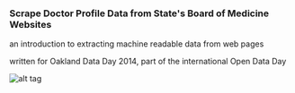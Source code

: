 ### Scrape Doctor Profile Data from State's Board of Medicine Websites

an introduction to extracting machine readable data from web pages

written for Oakland Data Day 2014, part of the international Open Data Day

![alt tag](https://github.com/siutanwong/Scrape_Doctor_Profile_Data/blob/master/img/dc.png)
